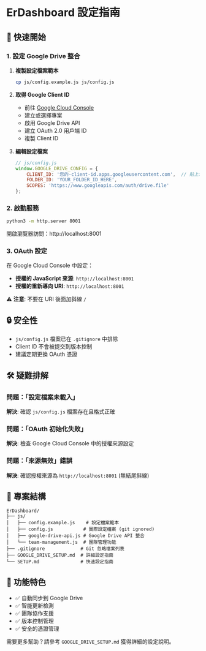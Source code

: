 # ErDashboard 設定指南

## 🚀 快速開始

### 1. 設定 Google Drive 整合

1. **複製設定檔案範本**
   ```bash
   cp js/config.example.js js/config.js
   ```

2. **取得 Google Client ID**
   - 前往 [Google Cloud Console](https://console.cloud.google.com/)
   - 建立或選擇專案
   - 啟用 Google Drive API
   - 建立 OAuth 2.0 用戶端 ID
   - 複製 Client ID

3. **編輯設定檔案**
   ```javascript
   // js/config.js
   window.GOOGLE_DRIVE_CONFIG = {
       CLIENT_ID: '您的-client-id.apps.googleusercontent.com',  // 貼上您的 Client ID
       FOLDER_ID: 'YOUR_FOLDER_ID_HERE',
       SCOPES: 'https://www.googleapis.com/auth/drive.file'
   };
   ```

### 2. 啟動服務

```bash
python3 -m http.server 8001
```

開啟瀏覽器訪問：http://localhost:8001

### 3. OAuth 設定

在 Google Cloud Console 中設定：
- **授權的 JavaScript 來源**: `http://localhost:8001`
- **授權的重新導向 URI**: `http://localhost:8001`

⚠️ **注意**: 不要在 URI 後面加斜線 `/`

## 🔒 安全性

- `js/config.js` 檔案已在 `.gitignore` 中排除
- Client ID 不會被提交到版本控制
- 建議定期更換 OAuth 憑證

## 🛠 疑難排解

### 問題：「設定檔案未載入」
**解決**: 確認 `js/config.js` 檔案存在且格式正確

### 問題：「OAuth 初始化失敗」
**解決**: 檢查 Google Cloud Console 中的授權來源設定

### 問題：「來源無效」錯誤
**解決**: 確認授權來源為 `http://localhost:8001` (無結尾斜線)

## 📁 專案結構

```
ErDashboard/
├── js/
│   ├── config.example.js    # 設定檔案範本
│   ├── config.js           # 實際設定檔案 (git ignored)
│   ├── google-drive-api.js # Google Drive API 整合
│   └── team-management.js  # 團隊管理功能
├── .gitignore             # Git 忽略檔案列表
├── GOOGLE_DRIVE_SETUP.md  # 詳細設定指南
└── SETUP.md               # 快速設定指南
```

## 🎯 功能特色

- ✅ 自動同步到 Google Drive
- ✅ 智能更新檢測
- ✅ 團隊協作支援
- ✅ 版本控制管理
- ✅ 安全的憑證管理

需要更多幫助？請參考 `GOOGLE_DRIVE_SETUP.md` 獲得詳細的設定說明。